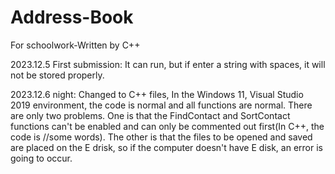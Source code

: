# Address-Book
For schoolwork-Written by C++

2023.12.5 First submission: It can run, but if enter a string with spaces, it will not be stored properly.

2023.12.6 night: Changed to C++ files, In the Windows 11, Visual Studio 2019 environment, the code is normal and all functions are normal. There are only two problems. One is that the FindContact and SortContact functions can't be enabled and can only be commented out first(In C++, the code is //some words). The other is that the files to be opened and saved are placed on the E drisk, so if the computer doesn't have E disk, an error is going to occur.

